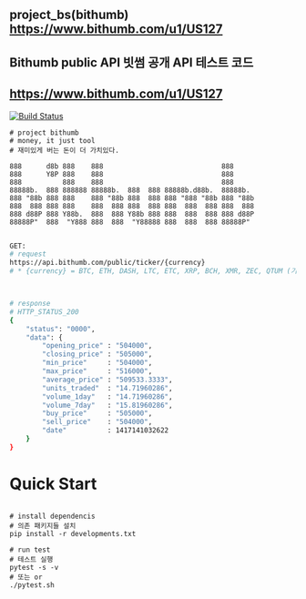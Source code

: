 ## project_bs(bithumb) https://www.bithumb.com/u1/US127
##  Bithumb public API 빗썸 공개 API 테스트 코드
## https://www.bithumb.com/u1/US127

[![Build Status](https://travis-ci.org/elastic7327/project_bithumb.svg?branch=master)](https://travis-ci.org/elastic7327/project_bithumb)

```
# project bithumb
# money, it just tool 
# 재미있게 버는 돈이 더 가치있다.

888      d8b 888    888                             888
888      Y8P 888    888                             888
888          888    888                             888
88888b.  888 888888 88888b.  888  888 88888b.d88b.  88888b.
888 "88b 888 888    888 "88b 888  888 888 "888 "88b 888 "88b
888  888 888 888    888  888 888  888 888  888  888 888  888
888 d88P 888 Y88b.  888  888 Y88b 888 888  888  888 888 d88P
88888P"  888  "Y888 888  888  "Y88888 888  888  888 88888P"

```
 
```sh

GET:
# request
https://api.bithumb.com/public/ticker/{currency}
# * {currency} = BTC, ETH, DASH, LTC, ETC, XRP, BCH, XMR, ZEC, QTUM (기본값: BTC), ALL(전체)



# response
# HTTP_STATUS_200
{
    "status": "0000",
    "data": {
        "opening_price" : "504000",
        "closing_price" : "505000",
        "min_price"     : "504000",
        "max_price"     : "516000",
        "average_price" : "509533.3333",
        "units_traded"  : "14.71960286",
        "volume_1day"   : "14.71960286",
        "volume_7day"   : "15.81960286",
        "buy_price"     : "505000",
        "sell_price"    : "504000",
        "date"          : 1417141032622
    }
}

```


# Quick Start
```

# install dependencis
# 의존 패키지들 설치 
pip install -r developments.txt

# run test
# 테스트 실행
pytest -s -v 
# 또는 or 
./pytest.sh

```
